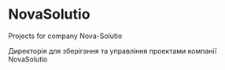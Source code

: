 # NovaSolutio
Projects for company Nova-Solutio

Директорія для зберігання та управління проектами компанії NovaSolutio
